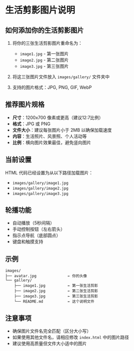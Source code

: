 # 生活剪影图片说明

## 如何添加你的生活剪影图片

1. 将你的三张生活剪影图片重命名为：
   - `image1.jpg` - 第一张图片
   - `image2.jpg` - 第二张图片  
   - `image3.jpg` - 第三张图片

2. 将这三张图片文件放入 `images/gallery/` 文件夹中

3. 支持的图片格式：JPG, PNG, GIF, WebP

## 推荐图片规格

- **尺寸**：1200x700 像素或更高（建议12:7比例）
- **格式**：JPG 或 PNG
- **文件大小**：建议每张图片小于 2MB 以确保加载速度
- **内容**：生活照片、风景照、个人活动等
- **比例**：横向图片效果最佳，避免竖向图片

## 当前设置

HTML 代码已经设置为从以下路径加载图片：
- `images/gallery/image1.jpg`
- `images/gallery/image2.jpg`
- `images/gallery/image3.jpg`

## 轮播功能

- 自动播放（5秒间隔）
- 手动控制按钮（左右箭头）
- 指示点导航（底部圆点）
- 键盘和触摸支持

## 示例

```
images/
├── avatar.jpg              ← 你的头像
└── gallery/
    ├── image1.jpg          ← 第一张生活剪影
    ├── image2.jpg          ← 第二张生活剪影
    ├── image3.jpg          ← 第三张生活剪影
    └── README.md           ← 这个说明文件
```

## 注意事项

- 确保图片文件名完全匹配（区分大小写）
- 如果使用其他文件名，请相应修改 `index.html` 中的图片路径
- 建议使用高质量但文件大小适中的图片

